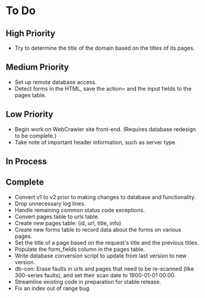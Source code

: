 # To Do

## High Priority
* Try to determine the title of the domain based on the titles of its pages.

## Medium Priority
* Set up remote database access.
* Detect forms in the HTML, save the action= and the input fields to the pages table.

## Low Priority
* Begin work on WebCrawler site front-end. (Requires database redesign to be complete.)
* Take note of important header information, such as server type.

## In Process

## Complete
* Convert v1 to v2 prior to making changes to database and functionality.
* Drop unnecessary log lines.
* Handle remaining common status code exceptions.
* Convert pages table to urls table.
* Create new pages table: (id, url, title, info)
* Create new forms table to record data about the forms on various pages.
* Set the title of a page based on the request's title and the previous titles.
* Populate the form_fields column in the pages table.
* Write database conversion script to update from last version to new version.
* db-con: Erase faults in urls and pages that need to be re-scanned (like 300-series faults), and set their scan date to 1900-01-01 00:00.
* Streamline existing code in preparation for stable release.
* Fix an index out of range bug.

